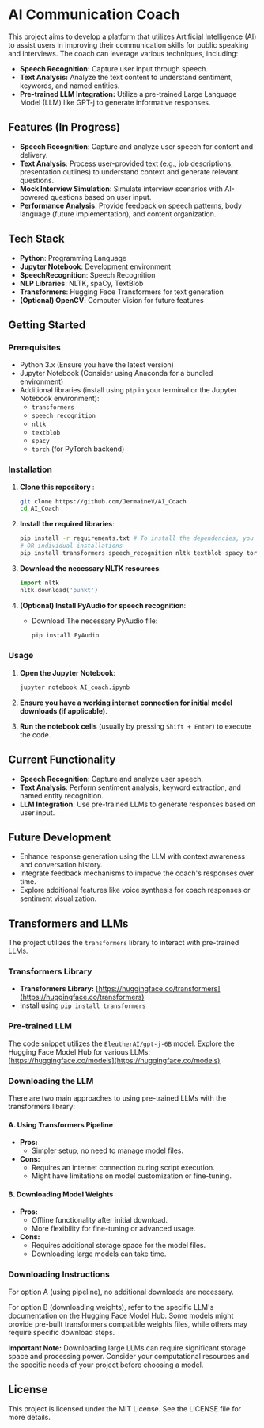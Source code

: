 # AI Communication Coach

This project aims to develop a platform that utilizes Artificial Intelligence (AI) to assist users in improving their communication skills for public speaking and interviews. The coach can leverage various techniques, including:

- **Speech Recognition:** Capture user input through speech.
- **Text Analysis:** Analyze the text content to understand sentiment, keywords, and named entities.
- **Pre-trained LLM Integration:** Utilize a pre-trained Large Language Model (LLM) like GPT-j to generate informative responses.

## Features (In Progress)

- **Speech Recognition**: Capture and analyze user speech for content and delivery.
- **Text Analysis**: Process user-provided text (e.g., job descriptions, presentation outlines) to understand context and generate relevant questions.
- **Mock Interview Simulation**: Simulate interview scenarios with AI-powered questions based on user input.
- **Performance Analysis**: Provide feedback on speech patterns, body language (future implementation), and content organization.

## Tech Stack

- **Python**: Programming Language
- **Jupyter Notebook**: Development environment
- **SpeechRecognition**: Speech Recognition
- **NLP Libraries**: NLTK, spaCy, TextBlob
- **Transformers**: Hugging Face Transformers for text generation
- **(Optional) OpenCV**: Computer Vision for future features

## Getting Started

### Prerequisites

- Python 3.x (Ensure you have the latest version)
- Jupyter Notebook (Consider using Anaconda for a bundled environment)
- Additional libraries (install using `pip` in your terminal or the Jupyter Notebook environment):
    - `transformers`
    - `speech_recognition`
    - `nltk`
    - `textblob`
    - `spacy`
    - `torch` (for PyTorch backend)

### Installation

1. **Clone this repository** :
    ```sh
    git clone https://github.com/JermaineV/AI_Coach
    cd AI_Coach
    ```

2. **Install the required libraries**:
    ```sh
    pip install -r requirements.txt # To install the dependencies, you can simply run this line
    # OR individual installations
    pip install transformers speech_recognition nltk textblob spacy torch
    ```

3. **Download the necessary NLTK resources**:
    ```python
    import nltk
    nltk.download('punkt')
    ```

4. **(Optional) Install PyAudio for speech recognition**:
    - Download The necessary PyAudio file:
      ```sh
      pip install PyAudio
      ```

### Usage

1. **Open the Jupyter Notebook**:
    ```sh
    jupyter notebook AI_coach.ipynb
    ```

2. **Ensure you have a working internet connection for initial model downloads (if applicable)**.

3. **Run the notebook cells** (usually by pressing `Shift + Enter`) to execute the code.

## Current Functionality

- **Speech Recognition**: Capture and analyze user speech.
- **Text Analysis**: Perform sentiment analysis, keyword extraction, and named entity recognition.
- **LLM Integration**: Use pre-trained LLMs to generate responses based on user input.

## Future Development

- Enhance response generation using the LLM with context awareness and conversation history.
- Integrate feedback mechanisms to improve the coach's responses over time.
- Explore additional features like voice synthesis for coach responses or sentiment visualization.

## Transformers and LLMs

The project utilizes the `transformers` library to interact with pre-trained LLMs.

### Transformers Library
- **Transformers Library:** [https://huggingface.co/transformers](https://huggingface.co/transformers)
- Install using `pip install transformers`

### Pre-trained LLM
The code snippet utilizes the `EleutherAI/gpt-j-6B` model. Explore the Hugging Face Model Hub for various LLMs: [https://huggingface.co/models](https://huggingface.co/models)

### Downloading the LLM

There are two main approaches to using pre-trained LLMs with the transformers library:

#### A. Using Transformers Pipeline
- **Pros:**
  - Simpler setup, no need to manage model files.
- **Cons:**
  - Requires an internet connection during script execution.
  - Might have limitations on model customization or fine-tuning.

#### B. Downloading Model Weights
- **Pros:**
  - Offline functionality after initial download.
  - More flexibility for fine-tuning or advanced usage.
- **Cons:**
  - Requires additional storage space for the model files.
  - Downloading large models can take time.

### Downloading Instructions
For option A (using pipeline), no additional downloads are necessary.

For option B (downloading weights), refer to the specific LLM's documentation on the Hugging Face Model Hub. Some models might provide pre-built transformers compatible weights files, while others may require specific download steps.

**Important Note:**
Downloading large LLMs can require significant storage space and processing power. Consider your computational resources and the specific needs of your project before choosing a model.

## License

This project is licensed under the MIT License. See the LICENSE file for more details.

